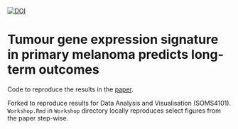 [![DOI](https://zenodo.org/badge/134000326.svg)](https://zenodo.org/badge/latestdoi/134000326)

# Tumour gene expression signature in primary melanoma predicts long-term outcomes

Code to reproduce the results in the [paper](https://rdcu.be/cf4eg).

Forked to reproduce results for Data Analysis and Visualisation (SOMS4101). `Workshop.Rmd` in `Workshop` directory locally reproduces select figures from the paper step-wise.